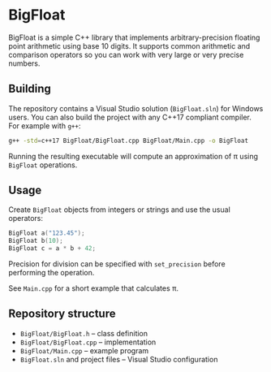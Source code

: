 # BigFloat

BigFloat is a simple C++ library that implements arbitrary-precision
floating point arithmetic using base 10 digits. It supports common
arithmetic and comparison operators so you can work with very large or
very precise numbers.

## Building

The repository contains a Visual Studio solution (`BigFloat.sln`) for
Windows users. You can also build the project with any C++17 compliant
compiler. For example with `g++`:

```bash
g++ -std=c++17 BigFloat/BigFloat.cpp BigFloat/Main.cpp -o BigFloat
```

Running the resulting executable will compute an approximation of π using
`BigFloat` operations.

## Usage

Create `BigFloat` objects from integers or strings and use the usual
operators:

```cpp
BigFloat a("123.45");
BigFloat b(10);
BigFloat c = a * b + 42;
```

Precision for division can be specified with `set_precision` before
performing the operation.

See `Main.cpp` for a short example that calculates π.

## Repository structure

- `BigFloat/BigFloat.h` – class definition
- `BigFloat/BigFloat.cpp` – implementation
- `BigFloat/Main.cpp` – example program
- `BigFloat.sln` and project files – Visual Studio configuration
